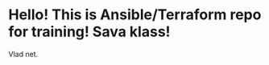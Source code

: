 Hello! This is Ansible/Terraform repo for training! Sava klass!
=================================================================
Vlad net.

